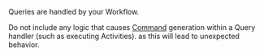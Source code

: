 Queries are handled by your Workflow.

Do not include any logic that causes [Command](/concepts/what-is-a-command) generation within a Query handler (such as executing Activities). as this will lead to unexpected behavior.

